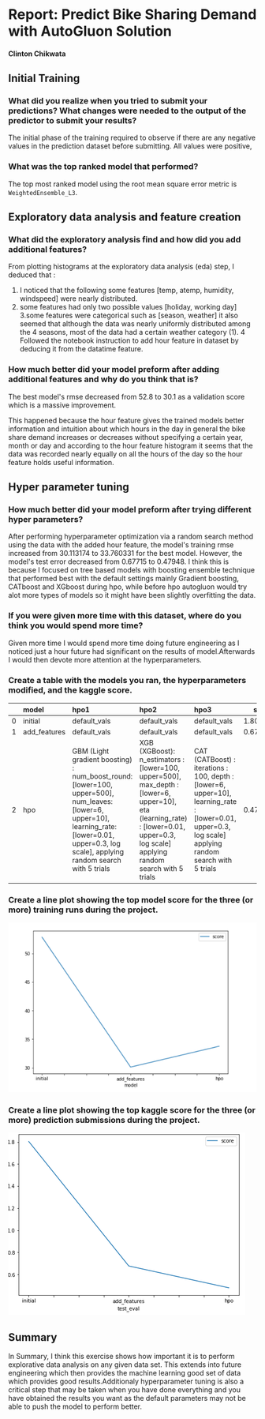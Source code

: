 # Report: Predict Bike Sharing Demand with AutoGluon Solution
#### Clinton Chikwata

## Initial Training
### What did you realize when you tried to submit your predictions? What changes were needed to the output of the predictor to submit your results?
The initial phase of the training required to observe if there are 
any negative values in the prediction dataset before submitting. All values were positive,

### What was the top ranked model that performed?
The top most ranked model using the root mean square error metric is `WeightedEnsemble_L3`.

## Exploratory data analysis and feature creation
### What did the exploratory analysis find and how did you add additional features?
From plotting histograms at the exploratory data analysis (eda) step, I deduced that :

1. I noticed that the following some features  [temp, atemp, humidity, windspeed] were nearly distributed.
2. some features had only two possible values [holiday, working day]
3.some features were categorical such as [season, weather] it also seemed that although the data was
nearly uniformly distributed among the 4 seasons, most of the data had a certain weather category (1).
4 Followed the notebook instruction to add hour feature in dataset by deducing it from the datatime feature.


### How much better did your model preform after adding additional features and why do you think that is?
The best model's rmse decreased from 52.8 to 30.1 as a validation score which is a massive improvement.

This happened because the hour feature gives the trained models better information and intuition
about which hours in the day in general the bike share demand increases or decreases without specifying a certain year, 
month or day and according to the hour feature histogram 
it seems that the data was recorded nearly equally on all the hours of the day so the hour feature holds useful information.

## Hyper parameter tuning
### How much better did your model preform after trying different hyper parameters?
After performing hyperparameter optimization via a random search method using the data with the added hour feature,
the model's training rmse increased from 30.113174 to 33.760331 for the best model. However, 
the model's test error decreased from 0.67715 to 0.47948. 
I think this is because I focused on tree based models with boosting ensemble technique that performed best with the default settings mainly Gradient boosting,
CATboost and XGboost during hpo, 
while before hpo autogluon would try alot more types of models so it might have been slightly overfitting the data.

### If you were given more time with this dataset, where do you think you would spend more time?
Given more time I would spend more time doing future engineering as I noticed just a hour future had significant on the results of model.Afterwards
I would then devote more attention at the hyperparameters.

### Create a table with the models you ran, the hyperparameters modified, and the kaggle score.
|    | model        | hpo1                                                                                                                                                                                            | hpo2                                                                                                                                                                                 | hpo3                                                                                                                                                     |   score |
|---:|:-------------|:------------------------------------------------------------------------------------------------------------------------------------------------------------------------------------------------|:-------------------------------------------------------------------------------------------------------------------------------------------------------------------------------------|:---------------------------------------------------------------------------------------------------------------------------------------------------------|--------:|
|  0 | initial      | default_vals                                                                                                                                                                                    | default_vals                                                                                                                                                                         | default_vals                                                                                                                                             | 1.80412 |
|  1 | add_features | default_vals                                                                                                                                                                                    | default_vals                                                                                                                                                                         | default_vals                                                                                                                                             | 0.67715 |
|  2 | hpo          | GBM (Light gradient boosting) : num_boost_round: [lower=100, upper=500], num_leaves:[lower=6, upper=10], learning_rate:[lower=0.01, upper=0.3, log scale], applying random search with 5 trials | XGB (XGBoost): n_estimators : [lower=100, upper=500], max_depth : [lower=6, upper=10], eta (learning_rate) : [lower=0.01, upper=0.3, log scale] applying random search with 5 trials | CAT (CATBoost) : iterations : 100, depth : [lower=6, upper=10], learning_rate  : [lower=0.01, upper=0.3, log scale] applying random search with 5 trials | 0.47948 |

### Create a line plot showing the top model score for the three (or more) training runs during the project.


![model_train_score.png](img/model_train_score.png)

### Create a line plot showing the top kaggle score for the three (or more) prediction submissions during the project.


![model_test_score.png](img/model_test_score.png)

## Summary
In Summary, I think this exercise shows how important it is to perform explorative data analysis on any given data set.
This extends into future engineering which then provides the machine learning good set of data which provides good results.Additionaly hyperparameter tuning is also a critical step 
that may be taken when you have done everything and you have obtained the results you want as the default parameters may not be able
to push the model to perform better.
